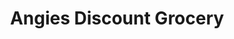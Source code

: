 ---
title: "Angies Discount Grocery"
url: /round-rock/angies-discount-grocery/
shop: supermarket
---